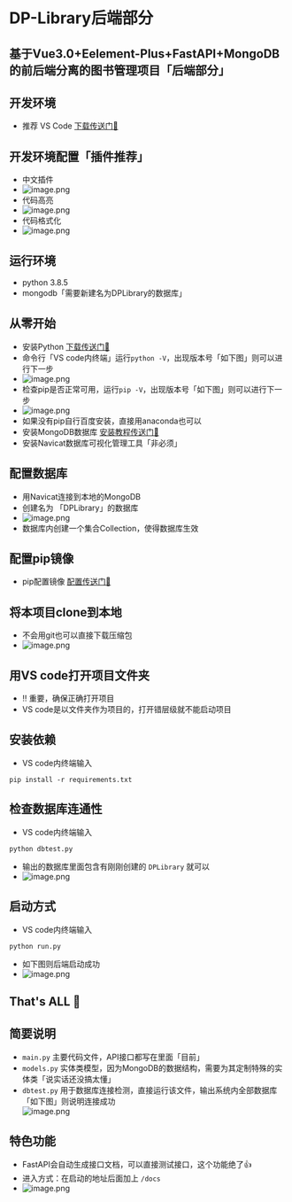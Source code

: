 # DP-Library后端部分
## 基于Vue3.0+Eelement-Plus+FastAPI+MongoDB的前后端分离的图书管理项目「后端部分」
## 开发环境
 - 推荐 VS Code [下载传送门🚪](https://www.runoob.com/python3/python3-install.html)
## 开发环境配置「插件推荐」
 - 中文插件
 - ![image.png](https://tva1.sinaimg.cn/large/007e6d0Xgy1gqx36xhwngj60p30frgq102.jpg)
 - 代码高亮
 - ![image.png](https://tva1.sinaimg.cn/large/007e6d0Xgy1gqx39be8w6j60b802zmx802.jpg)
 - 代码格式化
 - ![image.png](https://tva1.sinaimg.cn/large/007e6d0Xgy1gqx3bw7p9yj60b80240sq02.jpg)
## 运行环境
 - python 3.8.5
 - mongodb「需要新建名为DPLibrary的数据库」
## 从零开始
 - 安装Python [下载传送门🚪](https://www.runoob.com/python3/python3-install.html)
 - 命令行「VS code内终端」运行`python -V`，出现版本号「如下图」则可以进行下一步
 - ![image.png](https://tva1.sinaimg.cn/large/007e6d0Xgy1gqx3fsxmvnj609j03emx402.jpg)
 - 检查pip是否正常可用，运行`pip -V`，出现版本号「如下图」则可以进行下一步
 - ![image.png](https://tva1.sinaimg.cn/large/007e6d0Xgy1gqx3gu06x2j60fg0433yn02.jpg)
 - 如果没有pip自行百度安装，直接用anaconda也可以
 - 安装MongoDB数据库 [安装教程传送门🚪](https://www.runoob.com/mongodb/mongodb-window-install.html)
 - 安装Navicat数据库可视化管理工具「非必须」
## 配置数据库
 - 用Navicat连接到本地的MongoDB
 - 创建名为 「DPLibrary」的数据库
 - ![image.png](https://tva1.sinaimg.cn/large/007e6d0Xgy1gqx4322c1xj60hx051gm902.jpg)
 - 数据库内创建一个集合Collection，使得数据库生效
## 配置pip镜像
 - pip配置镜像 [配置传送门🚪](https://www.cnblogs.com/jimlau/p/13155747.html)
## 将本项目clone到本地
 - 不会用git也可以直接下载压缩包
 - ![image.png](https://tva1.sinaimg.cn/large/007e6d0Xgy1gqx3mgdtf1j30pj09mgmp.jpg)
## 用VS code打开项目文件夹
 - ‼️ 重要，确保正确打开项目
 - VS code是以文件夹作为项目的，打开错层级就不能启动项目
## 安装依赖
 - VS code内终端输入
```
pip install -r requirements.txt
```
## 检查数据库连通性
 - VS code内终端输入
```
python dbtest.py
```
 - 输出的数据库里面包含有刚刚创建的 `DPLibrary` 就可以
 - ![image.png](https://tva1.sinaimg.cn/large/007e6d0Xgy1gqx44zwdwdj60ez032jri02.jpg)
## 启动方式
 - VS code内终端输入
```
python run.py
```
 - 如下图则后端启动成功
 - ![image.png](https://tva1.sinaimg.cn/large/007e6d0Xgy1gqx3v5zkkdj60gt05x3z302.jpg)
## That's ALL 🎉
## 简要说明
 - `main.py` 主要代码文件，API接口都写在里面「目前」
 - `models.py` 实体类模型，因为MongoDB的数据结构，需要为其定制特殊的实体类「说实话还没搞太懂」
 - `dbtest.py` 用于数据库连接检测，直接运行该文件，输出系统内全部数据库「如下图」则说明连接成功  
![image.png](https://tva1.sinaimg.cn/large/007e6d0Xgy1gqw388oixdj60bu02lgll02.jpg) 
## 特色功能
 - FastAPI会自动生成接口文档，可以直接测试接口，这个功能绝了👍
 - 进入方式：在启动的地址后面加上 `/docs`
 - ![image.png](https://tva1.sinaimg.cn/large/007e6d0Xgy1gqw3fkgh1gj60p10fl0tt02.jpg)